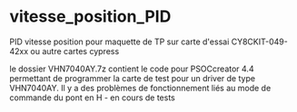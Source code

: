 # vitesse_position_PID
PID vitesse position pour maquette de TP sur carte d'essai CY8CKIT-049-42xx ou autre cartes cypress

le dossier VHN7040AY.7z contient le code pour PSOCcreator 4.4 permettant de programmer la carte de test pour un driver de type VHN7040AY. 
Il y a des problèmes de fonctionnement liés au mode de commande du pont en H - en cours de tests
